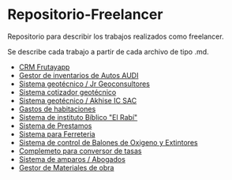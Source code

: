 # Repositorio-Freelancer
Repositorio para describir los trabajos realizados como freelancer.

Se describe cada trabajo a partir de cada archivo de tipo .md.

- [CRM Frutayapp](https://github.com/Miqueas7/Repositorio-Freelancer/blob/main/CRM%20Frutayapp.md "CRM Frutayapp")
- [Gestor de inventarios de Autos AUDI](https://github.com/Miqueas7/Repositorio-Freelancer/blob/main/CRM%20Frutayapp.md "Gestor de inventarios de Autos AUDI")
- [Sistema geotécnico / Jr Geoconsultores](https://github.com/Miqueas7/Repositorio-Freelancer/blob/main/CRM%20Frutayapp.md "Sistema geotécnico / Jr Geoconsultores")
- [Sistema cotizador geotécnico](https://github.com/Miqueas7/Repositorio-Freelancer/blob/main/CRM%20Frutayapp.md "Sistema cotizador geotécnico")
- [Sistema geotécnico / Akhise IC SAC](https://github.com/Miqueas7/Repositorio-Freelancer/blob/main/CRM%20Frutayapp.md "Sistema geotécnico / Akhise IC SAC")
- [Gastos de habitaciones](https://github.com/Miqueas7/Repositorio-Freelancer/blob/main/CRM%20Frutayapp.md "Gastos de habitaciones")
- [Sistema de instituto Bíblico "El Rabí"](https://github.com/Miqueas7/Repositorio-Freelancer/blob/main/CRM%20Frutayapp.md "Sistema de instituto Bíblico El Rabí")
- [Sistema de Prestamos](https://github.com/Miqueas7/Repositorio-Freelancer/blob/main/CRM%20Frutayapp.md "Sistema de Prestamos")
- [Sistema para Ferreteria](https://github.com/Miqueas7/Repositorio-Freelancer/blob/main/CRM%20Frutayapp.md "Sistema para Ferreteria")
- [Sistema de control de Balones de Oxigeno y Extintores](https://github.com/Miqueas7/Repositorio-Freelancer/blob/main/CRM%20Frutayapp.md "Sistema de control de Balones de Oxigeno y Extintores")
- [Complemeto para conversor de tasas](https://github.com/Miqueas7/Repositorio-Freelancer/blob/main/CRM%20Frutayapp.md "CRM Frutayapp")
- [Sistema de amparos / Abogados](https://github.com/Miqueas7/Repositorio-Freelancer/blob/main/CRM%20Frutayapp.md "Sistema de amparos / Abogados")
- [Gestor de Materiales de obra](https://github.com/Miqueas7/Repositorio-Freelancer/blob/main/CRM%20Frutayapp.md "Gestor de Materiales de obra")
